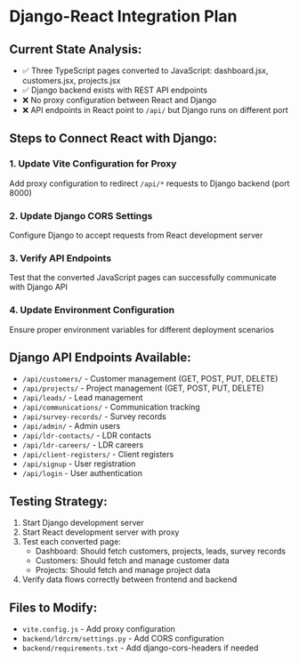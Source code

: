 # Django-React Integration Plan

## Current State Analysis:
- ✅ Three TypeScript pages converted to JavaScript: dashboard.jsx, customers.jsx, projects.jsx
- ✅ Django backend exists with REST API endpoints
- ❌ No proxy configuration between React and Django
- ❌ API endpoints in React point to `/api/` but Django runs on different port

## Steps to Connect React with Django:

### 1. Update Vite Configuration for Proxy
Add proxy configuration to redirect `/api/*` requests to Django backend (port 8000)

### 2. Update Django CORS Settings
Configure Django to accept requests from React development server

### 3. Verify API Endpoints
Test that the converted JavaScript pages can successfully communicate with Django API

### 4. Update Environment Configuration
Ensure proper environment variables for different deployment scenarios

## Django API Endpoints Available:
- `/api/customers/` - Customer management (GET, POST, PUT, DELETE)
- `/api/projects/` - Project management (GET, POST, PUT, DELETE) 
- `/api/leads/` - Lead management
- `/api/communications/` - Communication tracking
- `/api/survey-records/` - Survey records
- `/api/admin/` - Admin users
- `/api/ldr-contacts/` - LDR contacts
- `/api/ldr-careers/` - LDR careers
- `/api/client-registers/` - Client registers
- `/api/signup` - User registration
- `/api/login` - User authentication

## Testing Strategy:
1. Start Django development server
2. Start React development server with proxy
3. Test each converted page:
   - Dashboard: Should fetch customers, projects, leads, survey records
   - Customers: Should fetch and manage customer data
   - Projects: Should fetch and manage project data
4. Verify data flows correctly between frontend and backend

## Files to Modify:
- `vite.config.js` - Add proxy configuration
- `backend/ldrcrm/settings.py` - Add CORS configuration
- `backend/requirements.txt` - Add django-cors-headers if needed
